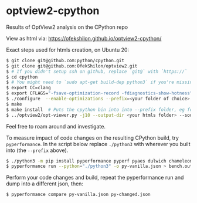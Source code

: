 # optview2-cpython
Results of OptView2 analysis on the CPython repo

View as html via: https://ofekshilon.github.io/optview2-cpython/

Exact steps used for htmls creation, on Ubuntu 20:

```bash
$ git clone git@github.com:python/cpython.git
$ git clone git@github.com:OfekShilon/optview2.git
$ # If you didn't setup ssh on github, replace `git@` with `https://`
$ cd cpython
$ # You might need to `sudo apt-get build-dep python3` if you're missing needed packages. More info at https://devguide.python.org/setup/#install-dependencies
$ export CC=clang
$ export CFLAGS="-fsave-optimization-record -fdiagnostics-show-hotness"
$ ./configure  --enable-optimizations --prefix=<your folder of choice>   # This enables pgo and lto
$ make
$ make install  # Puts the cpython bin into into --prefix folder, eg for profiling. Not necessary for the html creation, 
$ ../optview2/opt-viewer.py -j10 --output-dir <your htmls folder> --source-dir . .
```

Feel free to roam around and investigate.

To measure impact of code changes on the resulting CPython build, try `pyperformance`. In the script below replace `./python3` with wherever you built into (the `--prefix` above).
```bash
$ ./python3 -m pip install pyperformance pyperf pyaes dulwich chameleon django sqlalchemy sympy tornado mako
$ pyperformance run --python="./python3" -o py-vanilla.json > bench.out 2>&1
```
Perform your code changes and build, repeat the pyperformance run and dump into a different json, then:
```bash
$ pyperformance compare py-vanilla.json py-changed.json
```

